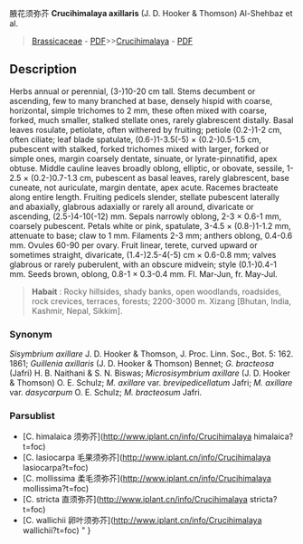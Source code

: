 腋花须弥芥 **Crucihimalaya axillaris** (J. D. Hooker & Thomson) Al-Shehbaz et al.

> [Brassicaceae](http://www.iplant.cn/info/Brassicaceae?t=foc) - [PDF](http://www.iplant.cn/foc/pdf/Brassicaceae.pdf)>>[Crucihimalaya](http://www.iplant.cn/info/Crucihimalaya?t=foc) - [PDF](http://www.iplant.cn/foc/pdf/Crucihimalaya.pdf)

## Description

Herbs annual or perennial, (3-)10-20 cm tall. Stems decumbent or ascending, few to many branched at base, densely hispid with coarse, horizontal, simple trichomes to 2 mm, these often mixed with coarse, forked, much smaller, stalked stellate ones, rarely glabrescent distally. Basal leaves rosulate, petiolate, often withered by fruiting; petiole (0.2-)1-2 cm, often ciliate; leaf blade spatulate, (0.6-)1-3.5(-5) × (0.2-)0.5-1.5 cm, pubescent with stalked, forked trichomes mixed with larger, forked or simple ones, margin coarsely dentate, sinuate, or lyrate-pinnatifid, apex obtuse. Middle cauline leaves broadly oblong, elliptic, or obovate, sessile, 1-2.5 × (0.2-)0.7-1.3 cm, pubescent as basal leaves, rarely glabrescent, base cuneate, not auriculate, margin dentate, apex acute. Racemes bracteate along entire length. Fruiting pedicels slender, stellate pubescent laterally and abaxially, glabrous adaxially or rarely all around, divaricate or ascending, (2.5-)4-10(-12) mm. Sepals narrowly oblong, 2-3 × 0.6-1 mm, coarsely pubescent. Petals white or pink, spatulate, 3-4.5 × (0.8-)1-1.2 mm, attenuate to base; claw to 1 mm. Filaments 2-3 mm; anthers oblong, 0.4-0.6 mm. Ovules 60-90 per ovary. Fruit linear, terete, curved upward or sometimes straight, divaricate, (1.4-)2.5-4(-5) cm × 0.6-0.8 mm; valves glabrous or rarely puberulent, with an obscure midvein; style (0.1-)0.4-1 mm. Seeds brown, oblong, 0.8-1 × 0.3-0.4 mm. Fl. Mar-Jun, fr. May-Jul.

> **Habait** : 
> Rocky hillsides, shady banks, open woodlands, roadsides, rock crevices, terraces, forests; 2200-3000 m. Xizang [Bhutan, India, Kashmir, Nepal, Sikkim].

### Synonym
*Sisymbrium axillare* J. D. Hooker & Thomson, J. Proc. Linn. Soc., Bot. 5: 162. 1861; *Guillenia axillaris* (J. D. Hooker & Thomson) Bennet; *G. bracteosa* (Jafri) H. B. Naithani & S. N. Biswas; *Microsisymbrium axillare* (J. D. Hooker & Thomson) O. E. Schulz; *M. axillare* var. *brevipedicellatum* Jafri; *M. axillare* var. *dasycarpum* O. E. Schulz; *M. bracteosum* Jafri.

### Parsublist

* [C.  himalaica  须弥芥](http://www.iplant.cn/info/Crucihimalaya himalaica?t=foc)
* [C.  lasiocarpa  毛果须弥芥](http://www.iplant.cn/info/Crucihimalaya lasiocarpa?t=foc)
* [C.  mollissima  柔毛须弥芥](http://www.iplant.cn/info/Crucihimalaya mollissima?t=foc)
* [C.  stricta  直须弥芥](http://www.iplant.cn/info/Crucihimalaya stricta?t=foc)
* [C.  wallichii  卵叶须弥芥](http://www.iplant.cn/info/Crucihimalaya wallichii?t=foc)
"
}